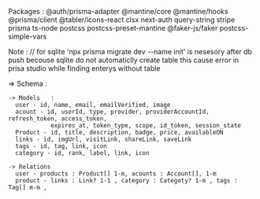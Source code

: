 

Packages : @auth/prisma-adapter @mantine/core @mantine/hooks @prisma/client @tabler/icons-react clsx next-auth query-string stripe prisma ts-node postcss postcss-preset-mantine @faker-js/faker postcss-simple-vars 

Note : // for sqlite 'npx prisma migrate dev --name init' is nesesory after db push becouse sqlite do not automaticlly  create table this cause error in prisa studio while finding enterys without table


=> Schema : 

    -> Models   : 
      user - id, name, email, emailVerified, image
      acount - id, userId, type, provider, providerAccountId, refresh_token, access_token, 
                expires_at, token_type, scope, id_token, session_state
      Product - id, title, description, badge, price, availableON
      links - id, imgUrl, visitLink, shareLink, saveLink
      tags - id, tag, link, icon
      category - id, rank, label, link, icon

    -> Relations
      user - products : Product[] 1-m, acounts : Account[], 1-m
      product - links : Link? 1-1 , category : Categoty? 1-m , tags : Tag[] m-m ,  